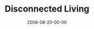 ---
layout: message
category: message
series: "Hard Wired"
title: "Disconnected Living"
date: 2006-08-20-00-00
message_id: 55
audio: "http://s3.amazonaws.com/crossroads-media/media/legacy/mp3/Hard_Wired_02_Disconnected_Living_08-20-03_Tome.mp3"
audio-duration: "41:18"
explicit: false
---